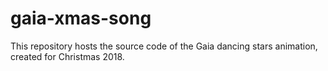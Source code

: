 # gaia-xmas-song

This repository hosts the source code of the Gaia dancing stars animation, created for Christmas 2018.

